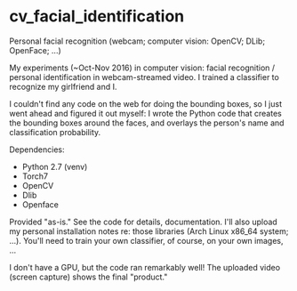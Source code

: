 # cv_facial_identification
Personal facial recognition (webcam; computer vision: OpenCV; DLib; OpenFace; ...)

My experiments (~Oct-Nov 2016) in computer vision: facial recognition / personal identification in webcam-streamed video.
I trained a classifier to recognize my girlfriend and I.

I couldn't find any code on the web for doing the bounding boxes, so I just went ahead and figured it out myself: I wrote the Python code that creates the bounding boxes around the faces, and overlays the person's name and classification probability.

Dependencies:

* Python 2.7 (venv)
* Torch7
* OpenCV
* Dlib
* Openface

Provided "as-is."  See the code for details, documentation.  I'll also upload my personal installation notes re: those libraries (Arch Linux x86_64 system; ...).  You'll need to train your own classifier, of course, on your own images, ...

I don't have a GPU, but the code ran remarkably well!  The uploaded video (screen capture) shows the final "product."
